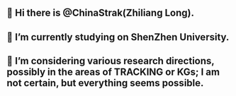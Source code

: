 ## 👋 Hi there is @ChinaStrak(Zhiliang Long).
## 🔭 I’m currently studying on ShenZhen University.
## 🤔 I’m considering various research directions, possibly in the areas of TRACKING or KGs; I am not certain, but everything seems possible.
<!--
**ChinaStark/ChinaStark** is a ✨ _special_ ✨ repository because its `README.md` (this file) appears on your GitHub profile.

Here are some ideas to get you started:


- 🌱 I’m currently learning ...
- 👯 I’m looking to collaborate on ...
- 🤔 I’m looking for help with ...
- 💬 Ask me about ...
- 📫 How to reach me: ...
- 😄 Pronouns: ...
- ⚡ Fun fact: ...
-->
